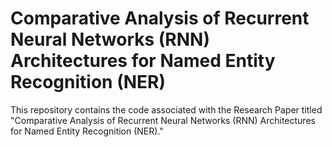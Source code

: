 # Comparative Analysis of Recurrent Neural Networks (RNN) Architectures for Named Entity Recognition (NER)
This repository contains the code associated with the Research Paper titled "Comparative Analysis of Recurrent Neural Networks (RNN) Architectures for Named Entity Recognition (NER)."
